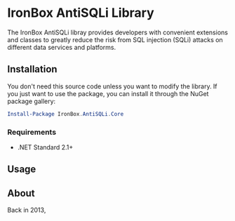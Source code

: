 # IronBox AntiSQLi Library
The IronBox AntiSQLi libray provides developers with convenient extensions and classes to greatly reduce the risk from SQL injection (SQLi) attacks on different data services and platforms.


## Installation

You don't need this source code unless you want to modify the library. If you just want to use the package, you can install it through the NuGet package gallery:

```powershell
Install-Package IronBox.AntiSQLi.Core
```

### Requirements

- .NET Standard 2.1+


## Usage


## About
Back in 2013, 
